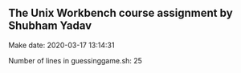 ## The Unix Workbench course assignment by Shubham Yadav

Make date:  2020-03-17 13:14:31

Number of lines in guessinggame.sh: 25
